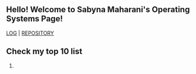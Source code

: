 ## Hello! Welcome to Sabyna Maharani's Operating Systems Page!

[LOG](TXT/mylog.txt) | [REPOSITORY](https://github.com/sabynn/os212)

## Check my top 10 list
1.
